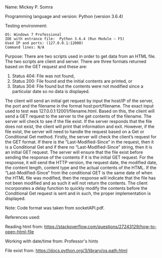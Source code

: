 Name:  Mickey P. Somra

Programming language and version: Python (version 3.6.4)

Testing environment:

	OS: Windows 7 Professional
	IDE with entrance file:  Python 3.6.4 (Run Module – F5)	
	Used IP and ports: (127.0.0.1:12000)	
	Command lines: N/A

Purpose: There are two scripts used in order to get data from an HTML file. The two scripts are client and server. There are three formats returned based on the GET request and these are:
1.	Status 404: File was not found, 
2.	Status 200: File found and the initial contents are printed, or
3.	Status 304: File found but the contents were not modified since a particular date so no data is displayed.

The client will send an initial get request by input the host/IP of the server, the port and the filename in the format host:port/filename. The exact input used to test was 127.0.0.1:12001/filename.html. Based on this, the client will send a GET request to the server to the get contents of the filename. The server will check to see if the file exist. If the server responds that the file does not exist, the client will print that information and exit. 
However, if the file exist, the server will need to handle the request based on a Get or Conditional Get method. 
Firstly, the server will check the client’s request for the GET format. If there is the “Last-Modified-Since” in the request, then it is a Conditional Get and if there no “Last-Modified-Since” string, then it is an initial GET request. The server will ensure that the file exist before sending the response of the contents if it is the initial GET request. For the response, it will send the HTTP version, the request date, the modified date, the content length, content type and the actual contents of the HTML. If the “Last-Modified-Since” from the conditional GET is the same date of when the HTML file was modified, then the response will indicate that the file has not been modified and as such it will not return the contents. The client incorporates a delay function to quickly modify the contents before the Conditional Get request is sent and in such, the proper implementation is displayed.

Note: Code format was taken from socketAPI.pdf.

References used:

Reading html from: https://stackoverflow.com/questions/27243129/how-to-open-html-file

Working with date/time from: Professor's hints

File exist from: https://docs.python.org/3/library/os.path.html

 

